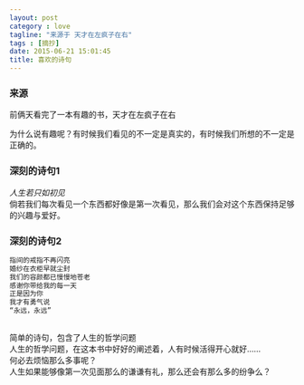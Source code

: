 ```yaml
---
layout: post
category : love
tagline: "来源于 天才在左疯子在右"
tags : [摘抄]
date: 2015-06-21 15:01:45
title: 喜欢的诗句
---
```


### 来源   
前俩天看完了一本有趣的书，天才在左疯子在右    
  
为什么说有趣呢？有时候我们看见的不一定是真实的，有时候我们所想的不一定是正确的。   

### 深刻的诗句1
_人生若只如初见_   
倘若我们每次看见一个东西都好像是第一次看见，那么我们会对这个东西保持足够的兴趣与爱好。   
   
### 深刻的诗句2
```java
指间的戒指不再闪亮  
婚纱在衣柜早就尘封  
我们的容颜都已慢慢地苍老   
感谢你带给我的每一天  
正是因为你  
我才有勇气说  
“永远，永远”   
   
```
简单的诗句，包含了人生的哲学问题   
人生的哲学问题，在这本书中好好的阐述着，人有时候活得开心就好……  
何必去烦恼那么多事呢？   
人生如果能够像第一次见面那么的谦谦有礼，那么还会有那么多的纷争么？ 
